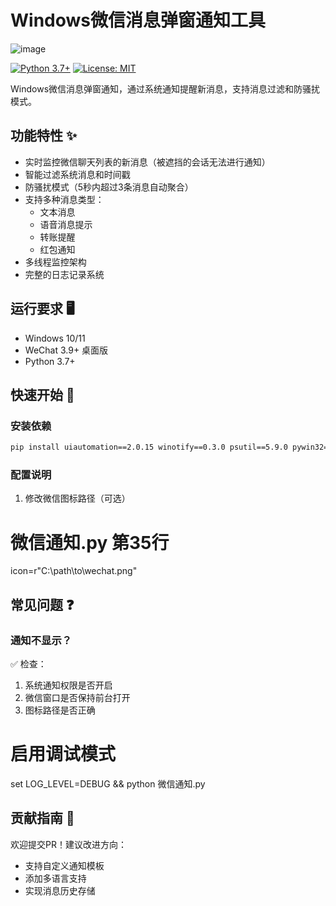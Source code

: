 # Windows微信消息弹窗通知工具

![image](https://github.com/user-attachments/assets/b328aeb1-ceb4-4366-ade6-0acff4ddd4fe)


[![Python 3.7+](https://img.shields.io/badge/python-3.7+-blue.svg)](https://www.python.org/downloads/)
[![License: MIT](https://img.shields.io/badge/License-MIT-yellow.svg)](https://opensource.org/licenses/MIT)

Windows微信消息弹窗通知，通过系统通知提醒新消息，支持消息过滤和防骚扰模式。

## 功能特性 ✨

- 实时监控微信聊天列表的新消息（被遮挡的会话无法进行通知）
- 智能过滤系统消息和时间戳
- 防骚扰模式（5秒内超过3条消息自动聚合）
- 支持多种消息类型：
  - 文本消息
  - 语音消息提示
  - 转账提醒
  - 红包通知
- 多线程监控架构
- 完整的日志记录系统

## 运行要求 🖥️

- Windows 10/11
- WeChat 3.9+ 桌面版
- Python 3.7+

## 快速开始 🚀

### 安装依赖
```bash
pip install uiautomation==2.0.15 winotify==0.3.0 psutil==5.9.0 pywin32==306
```
### 配置说明
1. 修改微信图标路径（可选）

# 微信通知.py 第35行
icon=r"C:\path\to\wechat.png"

## 常见问题 ❓
### 通知不显示？
✅ 检查：

1. 系统通知权限是否开启
2. 微信窗口是否保持前台打开
3. 图标路径是否正确

# 启用调试模式
set LOG_LEVEL=DEBUG && python 微信通知.py

## 贡献指南 🤝
欢迎提交PR！建议改进方向：

- 支持自定义通知模板
- 添加多语言支持
- 实现消息历史存储
